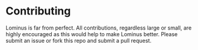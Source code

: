 # Contributing

Lominus is far from perfect. All contributions, regardless large or small, are highly encouraged as this would help to make Lominus better. Please submit an issue or fork this repo and submit a pull request.
